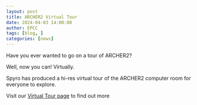 ```yaml
---
layout: post
title: ARCHER2 Virtual Tour
date: 2024-04-03 14:00:00
author: EPCC
tags: [blog, ] 
categories: [news]
---
```



Have you ever wanted to go on a tour of ARCHER2?


<!--more-->

Well, now you can!  Virtually.

Spyro has produced a hi-res virtual tour of the ARCHER2 computer room for everyone to explore.

Visit our [Virtual Tour page](https://discover.epcc.ed.ac.uk/hardware/activities/2024/04/03/virtual-tour/) to find out more

